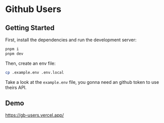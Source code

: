 # Github Users

## Getting Started

First, install the dependencies and run the development server:

```bash
pnpm i
pnpm dev
```

Then, create an env file:

```bash
cp .example.env .env.local
```

Take a look at the `example.env` file, you gonna need an github token to use theirs API.

## Demo

https://gb-users.vercel.app/
